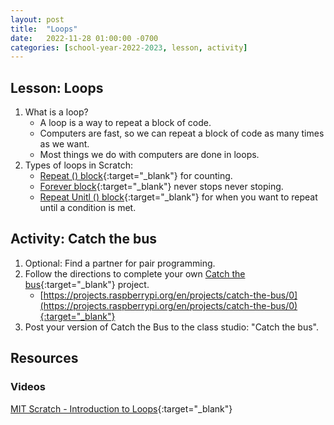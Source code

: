 ```yaml
---
layout: post
title:  "Loops"
date:   2022-11-28 01:00:00 -0700
categories: [school-year-2022-2023, lesson, activity]
---
```


## Lesson: Loops

1. What is a loop?
    * A loop is a way to repeat a block of code.
    * Computers are fast, so we can repeat a block of code as many times as we want.
    * Most things we do with computers are done in loops.
2. Types of loops in Scratch:
    * [Repeat () block](https://en.scratch-wiki.info/wiki/Repeat_()_(block)){:target="_blank"} for counting.
    * [Forever block](https://en.scratch-wiki.info/wiki/Forever_(block)){:target="_blank"} never stops never stoping.
    * [Repeat Unitl () block](https://en.scratch-wiki.info/wiki/Repeat_Until_()_(block)){:target="_blank"} for when you want to repeat until a condition is met.

## Activity: Catch the bus

1. Optional: Find a partner for pair programming.
2. Follow the directions to complete your own [Catch the bus](https://projects.raspberrypi.org/en/projects/catch-the-bus/0){:target="_blank"} project.
    * [https://projects.raspberrypi.org/en/projects/catch-the-bus/0](https://projects.raspberrypi.org/en/projects/catch-the-bus/0){:target="_blank"}
3. Post your version of Catch the Bus to the class studio: "Catch the bus".

## Resources

### Videos

[MIT Scratch - Introduction to Loops](https://www.youtube.com/watch?v=mkLlb9B_KRM){:target="_blank"}
